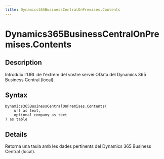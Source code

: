 ```yaml
---
title: Dynamics365BusinessCentralOnPremises.Contents
---
```


# Dynamics365BusinessCentralOnPremises.Contents


## Description

Introduïu l&#39;URL de l&#39;extrem del vostre servei OData del Dynamics 365 Business Central (local).


## Syntax

```powerquery
Dynamics365BusinessCentralOnPremises.Contents(
    url as text,
    optional company as text
) as table
```


## Details

Retorna una taula amb les dades pertinents del Dynamics 365 Business Central (local). 


